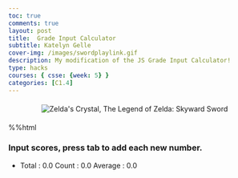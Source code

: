 ```yaml
---
toc: true
comments: true
layout: post
title:  Grade Input Calculator
subtitle: Katelyn Gelle
cover-img: /images/swordplaylink.gif
description: My modification of the JS Grade Input Calculator!
type: hacks
courses: { csse: {week: 5} }
categories: [C1.4]
---
```


<div style="text-align: center; margin-top: 20px; margin-bottom: 20px;">
  <img src="{{site.baseurl}}/images/canyouhearmelink.gif" alt="Zelda's Crystal, The Legend of Zelda: Skyward Sword" />
</div>

%%html

<!-- Help Message -->
<h3>Input scores, press tab to add each new number.</h3>
<!-- Totals -->
<ul>
    <li>
        Total : <span id="total">0.0</span>
        Count : <span id="count">0.0</span>
        Average : <span id="average">0.0</span>
    </li>
</ul>
<!-- Rows added using scores ID -->
<div id="scores">
    <!-- javascript generated inputs -->
</div>

<style>
    /* Add CSS for color coding */
    .red {
        background-color: red;
        color: white;
    }

    .yellow {
        background-color: yellow;
    }

    .green {
        background-color: green;
        color: white;
    }
</style>

<script>
// Keep track of the current index
var currentIndex = 1;

// Executes on input event and calculates totals
function calculator(event) {
    var key = event.key;
    // Check if the pressed key is the "Tab" key (key code 9) or "Enter" key (key code 13)
    if (key === "Tab" || key === "Enter") {
        event.preventDefault(); // Prevent default behavior (tabbing to the next element)

        var array = document.getElementsByName('score'); // setup array of scores
        var total = 0;  // running total
        var count = 0;  // count of input elements with valid values

        for (var i = 0; i < array.length; i++) {  // iterate through array
            var value = array[i].value;
            if (parseFloat(value)) {
                var parsedValue = parseFloat(value);
                total += parsedValue;  // add to running total
                count++;
            }
        }

        // update totals
        document.getElementById('total').innerHTML = total.toFixed(2); // show two decimals
        document.getElementById('count').innerHTML = count;

        if (count > 0) {
            document.getElementById('average').innerHTML = (total / count).toFixed(2);
        } else {
            document.getElementById('average').innerHTML = "0.0";
        }

        // adds newInputLine, only if all array values satisfy parseFloat
        if (count === document.getElementsByName('score').length) {
            newInputLine(); // make a new input line
        }
    }
}

// Deletes an input line or clears its value (only clears the first cell)
function deleteInputLine(index) {
    var scoreElement = document.getElementById(index);
    var inputElement = document.querySelector('input[id="' + index + '"]');
    var deleteButton = document.querySelector('button[for="' + index + '"]');

    if (index === 1) {
        if (inputElement) {
            inputElement.value = ''; // Clear the input value of the first cell
            inputElement.className = ''; // Reset the background color
        }
    } else {
        if (scoreElement) {
            scoreElement.remove();
        }

        if (inputElement) {
            inputElement.remove();
        }

        if (deleteButton) {
            deleteButton.remove();
        }

        // Decrement the current index
        currentIndex--;

        // Reassign IDs to remaining input elements
        for (var i = index; i < currentIndex; i++) {
            var nextIndex = i + 1;
            document.getElementById(nextIndex).id = i;
            document.querySelector('label[for="' + nextIndex + '"]').htmlFor = i;
            document.querySelector('br[for="' + nextIndex + '"]').setAttribute('for', i);
            document.querySelector('button[for="' + nextIndex + '"]').setAttribute('for', i);
        }

        calculator({ key: "Tab" }); // Recalculate totals
    }
}

// Function to set the input field's color based on the entered value
function setColor(input) {
    var value = parseFloat(input.value);
    if (isNaN(value)) {
        input.className = ''; // Reset the class
    } else if (value <= 60) {
        input.className = 'red';
    } else if (value <= 80) {
        input.className = 'yellow';
    } else {
        input.className = 'green';
    }
}

// Event listener for input changes
function handleInputChange(event) {
    var key = event.key;
    if (key === "Tab" || key === "Enter") {
        calculator(event);
        var index = event.target.id;
        setColor(index);
    }
}

// Creates a new input box
function newInputLine() {
    // Add a delete button for each score element
    var deleteButton = document.createElement('button');
    deleteButton.innerHTML = 'Delete';
    deleteButton.onclick = function () {
        deleteInputLine(currentIndex);
    };
    deleteButton.setAttribute('for', currentIndex); // Add this line to set the "for" attribute

    document.getElementById("scores").appendChild(deleteButton);

    // Add a label for each score element
    var title = document.createElement('label');
    title.htmlFor = currentIndex;
    title.innerHTML = currentIndex + ". ";
    document.getElementById("scores").appendChild(title); // add to HTML

    // Setup score element and attributes
    var score = document.createElement("input"); // input element
    score.id = currentIndex;  // id of input element
    score.onkeydown = calculator // Each key triggers event (using function as a value)
    score.type = "number"; // Use text type to allow typing multiple characters
    score.name = "score";  // name is used to group all "score" elements (array)
    score.style.textAlign = "right";
    score.style.width = "5em";

    // Add an input event listener to update the color as the user types
    score.addEventListener('input', function () {
        setColor(score);
    });

    document.getElementById("scores").appendChild(score);  // add to HTML

    // Create and add blank line after input box
    var br = document.createElement("br");  // line break element
    document.getElementById("scores").appendChild(br); // add to HTML

    // Set focus on the new input line
    document.getElementById(currentIndex).focus();

    // Increment the current index for the next input
    currentIndex++;

    // Call setColor for the new input element
    setColor(currentIndex - 1);
}

// Call setColor for existing input elements when the page loads
document.addEventListener("DOMContentLoaded", function () {
    for (var i = 1; i < currentIndex; i++) {
        var input = document.getElementById(i);
        if (input) {
            setColor(input);
        }
    }
});

// Creates 1st input box on Window load
newInputLine();

</script>